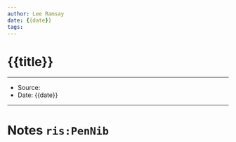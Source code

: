 ```yaml
---
author: Lee Ramsay
date: {{date}}
tags:
---
```


# {{title}}
---
* Source:
* Date: {{date}}
---

# Notes  `ris:PenNib`